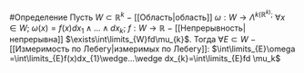 #Определение 
Пусть $W\subset \mathbb{R}^{k}\ -$ [[Область|область]] 
$\omega:W\to \Lambda^{k(\mathbb{R}^{k)};}\ \forall x\in W;\ \omega(x) =f(x)dx_{1}\wedge...\wedge dx_{k};$
 $f:W\to \mathbb{R}\ -$ [[Непрерывность|непрерывна]] 
 $\exists\int\limits_{W}fd\mu_{k}$.
 Тогда $\forall E\subset W\ -$ [[Измеримость по Лебегу|измеримых по Лебегу]]:
 $\int\limits_{E}\omega =\int\limits_{E}f(x)dx_{1}\wedge...\wedge dx_{k}=\int\limits_{E}fd \mu_k$ 